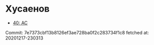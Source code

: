 # Хусаенов
- [40: AC](40.md)

Commit: 7e7373cbf13b8126ef3ae728ba0f2c283734f1c8
 fetched at: 20201217-230313
